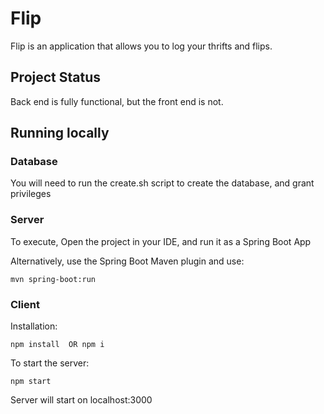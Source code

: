 # Flip

Flip is an application that allows you to log your thrifts and flips. 

## Project Status

Back end is fully functional, but the front end is not.

## Running locally

### Database

You will need to run the create.sh script to create the database, and grant privileges

### Server

To execute,  Open the project in your IDE, and run it as a Spring Boot App

Alternatively, use the Spring Boot Maven plugin and use: 
```
mvn spring-boot:run 
```

### Client

Installation: 
```
npm install  OR npm i
```

To start the server:
```
npm start
```

Server will start on localhost:3000


